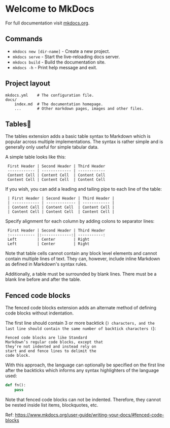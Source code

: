 # Welcome to MkDocs

For full documentation visit [mkdocs.org](https://www.mkdocs.org).

## Commands

* `mkdocs new [dir-name]` - Create a new project.
* `mkdocs serve` - Start the live-reloading docs server.
* `mkdocs build` - Build the documentation site.
* `mkdocs -h` - Print help message and exit.

## Project layout

    mkdocs.yml    # The configuration file.
    docs/
        index.md  # The documentation homepage.
        ...       # Other markdown pages, images and other files.

## Tables
 The tables extension adds a basic table syntax to Markdown which is popular across multiple implementations. The syntax is rather simple and is generally only useful for simple tabular data.
 
 A simple table looks like this:
 
```
 First Header | Second Header | Third Header
 ------------ | ------------- | ------------
 Content Cell | Content Cell  | Content Cell
 Content Cell | Content Cell  | Content Cell
```
If you wish, you can add a leading and tailing pipe to each line of the table:
```
 | First Header | Second Header | Third Header |
 | ------------ | ------------- | ------------ |
 | Content Cell | Content Cell  | Content Cell |
 | Content Cell | Content Cell  | Content Cell |
```
Specify alignment for each column by adding colons to separator lines:
```
 First Header | Second Header | Third Header
 :----------- |:-------------:| -----------:
 Left         | Center        | Right
 Left         | Center        | Right
```
Note that table cells cannot contain any block level elements and cannot contain multiple lines of text. They can, however, include inline Markdown as defined in Markdown's syntax rules.
 
 Additionally, a table must be surrounded by blank lines. There must be a blank line before and after the table.
 
 ## Fenced code blocks
 The fenced code blocks extension adds an alternate method of defining code blocks without indentation.
 
 The first line should contain 3 or more backtick (`) characters, and the last line should contain the same number of backtick characters (`):
 
 ```
 Fenced code blocks are like Standard
 Markdown’s regular code blocks, except that
 they’re not indented and instead rely on
 start and end fence lines to delimit the
 code block.
 ```
 With this approach, the language can optionally be specified on the first line after the backticks which informs any syntax highlighters of the language used:
 

 ```python
 def fn():
     pass
 ```
 Note that fenced code blocks can not be indented. Therefore, they cannot be nested inside list items, blockquotes, etc.

Ref: https://www.mkdocs.org/user-guide/writing-your-docs/#fenced-code-blocks